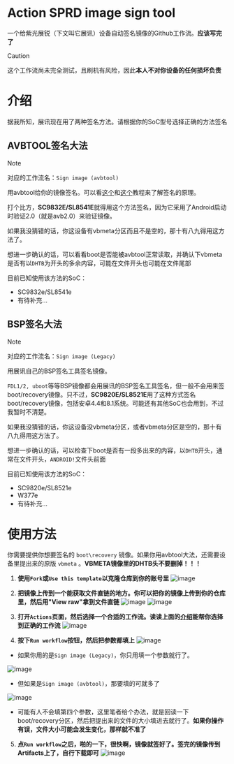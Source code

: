 # Action SPRD image sign tool

一个给紫光展锐（下文叫它展讯）设备自动签名镜像的Github工作流。**应该写完了**

> [!Caution]  
> 这个工作流尚未完全测试，且刷机有风险，因此**本人不对你设备的任何损坏负责**

# 介绍

据我所知，展讯现在用了两种签名方法。请根据你的SoC型号选择正确的方法签名

## AVBTOOL签名大法

> [!NOTE]  
> 对应的工作流名：`Sign image (avbtool)`

用avbtool给你的镜像签名。可以看[这个](https://www.hovatek.com/forum/thread-32664.html)和[这个](https://www.hovatek.com/forum/thread-32674.html)教程来了解签名的原理。

打个比方，**SC9832E/SL8541E**就得用这个方法签名，因为它采用了Android启动时验证2.0（就是avb2.0）来验证镜像。

如果我没猜错的话，你这设备有vbmeta分区而且不是空的，那十有八九得用这方法了。

想进一步确认的话，可以看看boot是否能被avbtool正常读取，并确认下vbmeta是否有以`DHTB`为开头的多余内容，可能在文件开头也可能在文件尾部

目前已知使用该方法的SoC：
- SC9832e/SL8541e
- 有待补充...

## BSP签名大法

> [!NOTE]  
> 对应的工作流名：`Sign image (Legacy)`

用展讯自己的BSP签名工具签名镜像。

`FDL1/2, uboot`等等BSP镜像都会用展讯的BSP签名工具签名，但一般不会用来签boot/recovery镜像。只不过，**SC9820E/SL8521E**用了这种方式签名boot/recovery镜像，包括安卓4.4和8.1系统。可能还有其他SoC也会用到，不过我暂时不清楚。

如果我没猜错的话，你这设备没vbmeta分区，或者vbmeta分区是空的，那十有八九得用这方法了。

想进一步确认的话，可以检查下boot是否有一段多出来的内容，以`DHTB`开头，通常在文件开头，`ANDROID!`文件头前面

目前已知使用该方法的SoC：
- SC9820e/SL8521e
- W377e
- 有待补充...

# 使用方法

你需要提供你想要签名的 `boot\recovery` 镜像。如果你用avbtool大法，还需要设备里提出来的原版 `vbmeta` 。**VBMETA镜像里的DHTB头不要删掉！！！**

1. **使用`Fork`或`Use this template`以克隆仓库到你的账号里**
![image](.res/1.png)

2. **把镜像上传到一个能获取文件直链的地方。你可以把你的镜像上传到你的仓库里，然后用"View raw"拿到文件直链**
![image](.res/2.png)
![image](.res/3.png)

3. **打开`Actions`页面，然后选择一个合适的工作流。读读上面的[介绍](#介绍)能帮你选择到正确的工作流**
![image](.res/4.png)

4. **按下`Run workflow`按钮，然后把参数都填上**
![image](.res/5.png)

- 如果你用的是`Sign image (Legacy)`，你只用填一个参数就行了。

![image](.res/6.png)

- 但如果是`Sign image (avbtool)`，那要填的可就多了

![image](.res/7.png)

- 可能有人不会填第四个参数，这里笔者给个办法，就是回读一下boot/recovery分区，然后把提出来的文件的大小填进去就行了。**如果你操作有误，文件大小可能会发生变化，那样就不准了**

5. **点`Run workflow`之后，啪的一下，很快啊，镜像就签好了。签完的镜像传到Artifacts上了，自行下载即可**
![image](.res/8.png)
